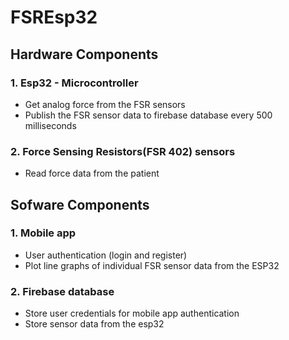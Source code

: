 # FSREsp32
## Hardware Components
### 1. Esp32 - Microcontroller
- Get analog force from the FSR sensors
- Publish the FSR sensor data to firebase database every 500 milliseconds

### 2. Force Sensing Resistors(FSR 402) sensors
- Read force data from the patient


## Sofware Components
### 1. Mobile app
- User authentication (login and register)
- Plot line graphs of individual FSR sensor data from the ESP32 

### 2. Firebase database
- Store user credentials for mobile app authentication
- Store sensor data from the esp32
